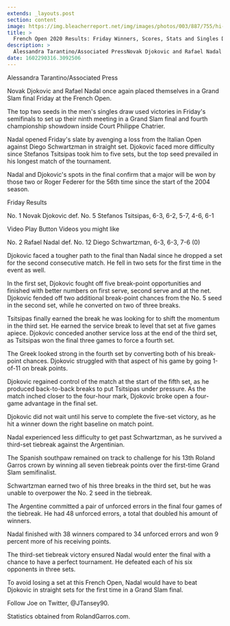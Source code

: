 ```yaml
--- 
extends: _layouts.post 
section: content 
image: https://img.bleacherreport.net/img/images/photos/003/887/755/hi-res-fe4f69fc23a54cad252e8c28ff855b52_crop_exact.jpg?w=1200&h=1200&q=75 
title: > 
  French Open 2020 Results: Friday Winners, Scores, Stats and Singles Draw Update 
description: > 
  Alessandra Tarantino/Associated PressNovak Djokovic and Rafael Nadal once again placed themselves in a Grand Slam final Friday at the French Open.The top two seeds in the men's singles draw used victories in Friday's semifinals to set up their ninth meeting in a Grand Slam final and fourth championship showdown inside Court Philippe Chatrier.In the first set, Djokovic fought off five break-point opportunities and finished with better numbers on first serve, second serve and at the net.As the match inched closer to the four-hour mark, Djokovic broke open a four-game advantage in the final set.To avoid losing a set at this French Open, Nadal would have to beat Djokovic in straight sets for the first time in a Grand Slam final. 
date: 1602290316.3092506 
--- 
```

Alessandra Tarantino/Associated Press

Novak Djokovic and Rafael Nadal once again placed themselves in a Grand Slam final Friday at the French Open.

The top two seeds in the men's singles draw used victories in Friday's semifinals to set up their ninth meeting in a Grand Slam final and fourth championship showdown inside Court Philippe Chatrier.

Nadal opened Friday's slate by avenging a loss from the Italian Open against Diego Schwartzman in straight set. Djokovic faced more difficulty since Stefanos Tsitsipas took him to five sets, but the top seed prevailed in his longest match of the tournament.

Nadal and Djokovic's spots in the final confirm that a major will be won by those two or Roger Federer for the 56th time since the start of the 2004 season.

Friday Results

No. 1 Novak Djokovic def. No. 5 Stefanos Tsitsipas, 6-3, 6-2, 5-7, 4-6, 6-1

Video Play Button Videos you might like

No. 2 Rafael Nadal def. No. 12 Diego Schwartzman, 6-3, 6-3, 7-6 (0)

Djokovic faced a tougher path to the final than Nadal since he dropped a set for the second consecutive match. He fell in two sets for the first time in the event as well.

In the first set, Djokovic fought off five break-point opportunities and finished with better numbers on first serve, second serve and at the net. Djokovic fended off two additional break-point chances from the No. 5 seed in the second set, while he converted on two of three breaks.

Tsitsipas finally earned the break he was looking for to shift the momentum in the third set. He earned the service break to level that set at five games apiece. Djokovic conceded another service loss at the end of the third set, as Tsitsipas won the final three games to force a fourth set.

The Greek looked strong in the fourth set by converting both of his break-point chances. Djokovic struggled with that aspect of his game by going 1-of-11 on break points.

Djokovic regained control of the match at the start of the fifth set, as he produced back-to-back breaks to put Tsitsipas under pressure. As the match inched closer to the four-hour mark, Djokovic broke open a four-game advantage in the final set.

Djokovic did not wait until his serve to complete the five-set victory, as he hit a winner down the right baseline on match point.

Nadal experienced less difficulty to get past Schwartzman, as he survived a third-set tiebreak against the Argentinian.

The Spanish southpaw remained on track to challenge for his 13th Roland Garros crown by winning all seven tiebreak points over the first-time Grand Slam semifinalist.

Schwartzman earned two of his three breaks in the third set, but he was unable to overpower the No. 2 seed in the tiebreak.

The Argentine committed a pair of unforced errors in the final four games of the tiebreak. He had 48 unforced errors, a total that doubled his amount of winners.

Nadal finished with 38 winners compared to 34 unforced errors and won 9 percent more of his receiving points.

The third-set tiebreak victory ensured Nadal would enter the final with a chance to have a perfect tournament. He defeated each of his six opponents in three sets.

To avoid losing a set at this French Open, Nadal would have to beat Djokovic in straight sets for the first time in a Grand Slam final.

Follow Joe on Twitter, @JTansey90.

Statistics obtained from RolandGarros.com.
